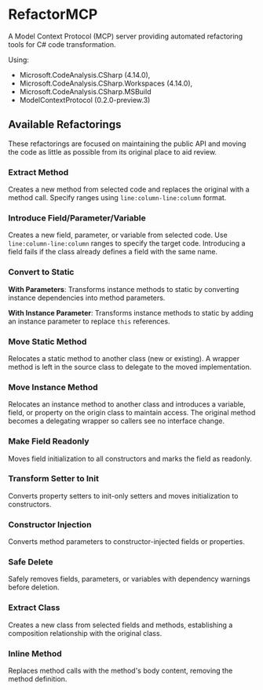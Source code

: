 # RefactorMCP

A Model Context Protocol (MCP) server providing automated refactoring tools for C# code transformation.

Using:
- Microsoft.CodeAnalysis.CSharp (4.14.0), 
- Microsoft.CodeAnalysis.CSharp.Workspaces (4.14.0), 
- Microsoft.CodeAnalysis.CSharp.MSBuild
- ModelContextProtocol (0.2.0-preview.3)

## Available Refactorings

These refactorings are focused on maintaining the public API and moving the code as little as possible from its original place to aid review.

### Extract Method
Creates a new method from selected code and replaces the original with a method call. Specify ranges using `line:column-line:column` format.

### Introduce Field/Parameter/Variable
Creates a new field, parameter, or variable from selected code. Use `line:column-line:column` ranges to specify the target code. Introducing a field fails if the class already defines a field with the same name.

### Convert to Static
**With Parameters**: Transforms instance methods to static by converting instance dependencies into method parameters.

**With Instance Parameter**: Transforms instance methods to static by adding an instance parameter to replace `this` references.

### Move Static Method
Relocates a static method to another class (new or existing). A wrapper method is left in the source class to delegate to the moved implementation.

### Move Instance Method
Relocates an instance method to another class and introduces a variable, field, or property on the origin class to maintain access. The original method becomes a delegating wrapper so callers see no interface change.

### Make Field Readonly
Moves field initialization to all constructors and marks the field as readonly.

### Transform Setter to Init
Converts property setters to init-only setters and moves initialization to constructors.

### Constructor Injection
Converts method parameters to constructor-injected fields or properties.

### Safe Delete
Safely removes fields, parameters, or variables with dependency warnings before deletion.

### Extract Class
Creates a new class from selected fields and methods, establishing a composition relationship with the original class.

### Inline Method
Replaces method calls with the method's body content, removing the method definition.
